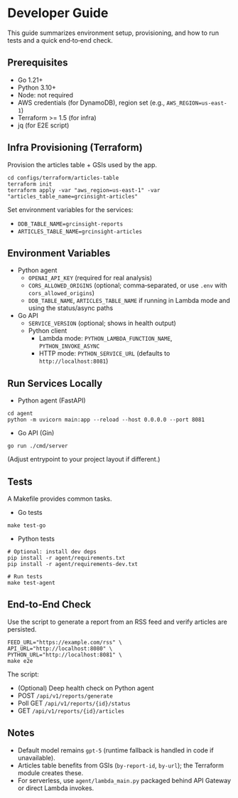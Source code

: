 # Developer Guide

This guide summarizes environment setup, provisioning, and how to run tests and a quick end‑to‑end check.

## Prerequisites
- Go 1.21+
- Python 3.10+
- Node: not required
- AWS credentials (for DynamoDB), region set (e.g., `AWS_REGION=us-east-1`)
- Terraform >= 1.5 (for infra)
- jq (for E2E script)

## Infra Provisioning (Terraform)
Provision the articles table + GSIs used by the app.

```
cd configs/terraform/articles-table
terraform init
terraform apply -var "aws_region=us-east-1" -var "articles_table_name=grcinsight-articles"
```

Set environment variables for the services:
- `DDB_TABLE_NAME=grcinsight-reports`
- `ARTICLES_TABLE_NAME=grcinsight-articles`

## Environment Variables
- Python agent
  - `OPENAI_API_KEY` (required for real analysis)
  - `CORS_ALLOWED_ORIGINS` (optional; comma‑separated, or use `.env` with `cors_allowed_origins`)
  - `DDB_TABLE_NAME`, `ARTICLES_TABLE_NAME` if running in Lambda mode and using the status/async paths
- Go API
  - `SERVICE_VERSION` (optional; shows in health output)
  - Python client
    - Lambda mode: `PYTHON_LAMBDA_FUNCTION_NAME`, `PYTHON_INVOKE_ASYNC`
    - HTTP mode: `PYTHON_SERVICE_URL` (defaults to `http://localhost:8081`)

## Run Services Locally
- Python agent (FastAPI)
```
cd agent
python -m uvicorn main:app --reload --host 0.0.0.0 --port 8081
```

- Go API (Gin)
```
go run ./cmd/server
```
(Adjust entrypoint to your project layout if different.)

## Tests
A Makefile provides common tasks.

- Go tests
```
make test-go
```

- Python tests
```
# Optional: install dev deps
pip install -r agent/requirements.txt
pip install -r agent/requirements-dev.txt

# Run tests
make test-agent
```

## End‑to‑End Check
Use the script to generate a report from an RSS feed and verify articles are persisted.

```
FEED_URL="https://example.com/rss" \
API_URL="http://localhost:8080" \
PYTHON_URL="http://localhost:8081" \
make e2e
```

The script:
- (Optional) Deep health check on Python agent
- POST `/api/v1/reports/generate`
- Poll GET `/api/v1/reports/{id}/status`
- GET `/api/v1/reports/{id}/articles`

## Notes
- Default model remains `gpt-5` (runtime fallback is handled in code if unavailable).
- Articles table benefits from GSIs (`by-report-id`, `by-url`); the Terraform module creates these.
- For serverless, use `agent/lambda_main.py` packaged behind API Gateway or direct Lambda invokes.

